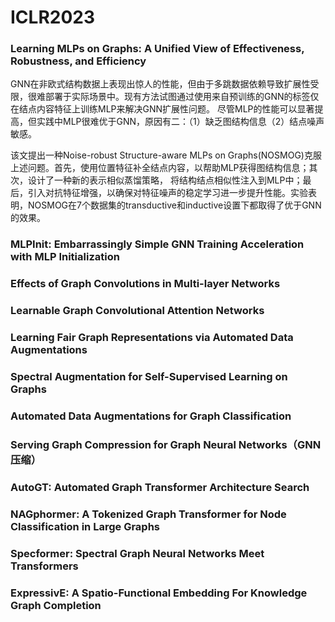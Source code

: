 # ICLR2023

### Learning MLPs on Graphs: A Unified View of Effectiveness, Robustness, and Efficiency
GNN在非欧式结构数据上表现出惊人的性能，但由于多跳数据依赖导致扩展性受限，很难部署于实际场景中。现有方法试图通过使用来自预训练的GNN的标签仅在结点内容特征上训练MLP来解决GNN扩展性问题。
尽管MLP的性能可以显著提高，但实践中MLP很难优于GNN，原因有二：（1）缺乏图结构信息（2）结点噪声敏感。

该文提出一种Noise-robust Structure-aware MLPs on Graphs(NOSMOG)克服上述问题。首先，使用位置特征补全结点内容，以帮助MLP获得图结构信息；其次，设计了一种新的表示相似蒸馏策略，
将结构结点相似性注入到MLP中；最后，引入对抗特征增强，以确保对特征噪声的稳定学习进一步提升性能。实验表明，NOSMOG在7个数据集的transductive和inductive设置下都取得了优于GNN的效果。

### MLPInit: Embarrassingly Simple GNN Training Acceleration with MLP Initialization 

### Effects of Graph Convolutions in Multi-layer Networks

### Learnable Graph Convolutional Attention Networks

### Learning Fair Graph Representations via Automated Data Augmentations

### Spectral Augmentation for Self-Supervised Learning on Graphs

### Automated Data Augmentations for Graph Classification

### Serving Graph Compression for Graph Neural Networks（GNN压缩）


### AutoGT: Automated Graph Transformer Architecture Search

### NAGphormer: A Tokenized Graph Transformer for Node Classification in Large Graphs

### Specformer: Spectral Graph Neural Networks Meet Transformers 

### ExpressivE: A Spatio-Functional Embedding For Knowledge Graph Completion
